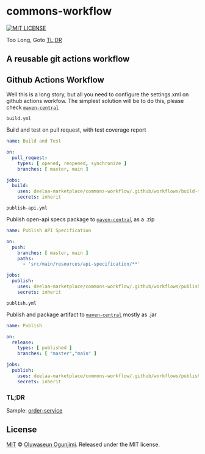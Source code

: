 # commons-workflow

[![MIT LICENSE](https://img.shields.io/badge/license-MIT-blue.svg)](https://opensource.org/licenses/MIT)

Too Long, Goto [TL;DR](#tldr)

A reusable git actions workflow
----

## Github Actions Workflow
Well this is a long story, but all you need to configure the settings.xml on github actions workfow.
The simplest solution will be to do this, please check [`maven-central`](../maven-central)

`build.yml`

Build and test on pull request, with test coverage report
```yaml
name: Build and Test

on:
  pull_request:
    types: [ opened, reopened, synchronize ]
    branches: [ master, main ]

jobs:
  build:
    uses: deelaa-marketplace/commons-workflow/.github/workflows/build-test.yml@main
    secrets: inherit
```

`publish-api.yml`

Publish open-api specs package to [`maven-central`](../maven-central) as a .zip
```yaml
name: Publish API Specification

on:
  push:
    branches: [ master, main ]
    paths:
      - 'src/main/resources/api-specification/**'

jobs:
  publish:
    uses: deelaa-marketplace/commons-workflow/.github/workflows/publish-api.yml@main
    secrets: inherit
```

`publish.yml`

Publish and package artifact to [`maven-central`](../maven-central) mostly as .jar
```yaml
name: Publish

on:
  release:
    types: [ published ]
    branches: [ "master","main" ]

jobs:
  publish:
    uses: deelaa-marketplace/commons-workflow/.github/workflows/publish-package.yml@main
    secrets: inherit
```

### TL;DR
Sample: [order-service](../order-service)

## License

[MIT](https://opensource.org/licenses/MIT) © [Oluwaseun Ogunjimi](https://github.com/seun-ogunjimi). Released under the MIT license. 

